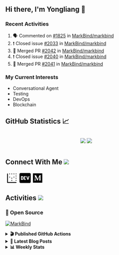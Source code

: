 ## Hi there, I'm Yongliang 👋

### Recent Activities

<!--START_SECTION:activity-->
1. 🗣 Commented on [#1825](https://github.com/MarkBind/markbind/issues/1825) in [MarkBind/markbind](https://github.com/MarkBind/markbind)
2. ❗️ Closed issue [#2033](https://github.com/MarkBind/markbind/issues/2033) in [MarkBind/markbind](https://github.com/MarkBind/markbind)
3. 🎉 Merged PR [#2042](https://github.com/MarkBind/markbind/pull/2042) in [MarkBind/markbind](https://github.com/MarkBind/markbind)
4. ❗️ Closed issue [#2040](https://github.com/MarkBind/markbind/issues/2040) in [MarkBind/markbind](https://github.com/MarkBind/markbind)
5. 🎉 Merged PR [#2041](https://github.com/MarkBind/markbind/pull/2041) in [MarkBind/markbind](https://github.com/MarkBind/markbind)
<!--END_SECTION:activity-->

### My Current Interests

- Conversational Agent
- Testing
- DevOps
- Blockchain

## GitHub Statistics :chart_with_upwards_trend:
<div align="center">
<div style="display: flex; align-items: center; justify-content: center;">

[![](https://github-readme-stats-tlylt.vercel.app/api?username=tlylt&show_icons=true&theme=tokyonight&hide_border=true&locale=en)](https://github.com/tlylt)
[![](https://github-readme-streak-stats.herokuapp.com/?user=tlylt&theme=tokyonight&hide_border=true)](https://github.com/tlylt)
</div>
</div>

## Connect With Me <img src="https://media.giphy.com/media/2wh5K5yE3ulp3xgYcG/giphy-downsized.gif" width="30">

<a href="https://www.yongliangliu.com/" target="_blank"><img align="center" src="static/site-icon.png" alt="yongliangliu.com" height="40" width="40" /></a>
<a href="https://dev.to/tlylt" target="_blank"><img align="center" src="static/dev-badge.svg" alt="dev.to/tlylt" height="35" width="35" /></a>
<a href="https://tlylt.medium.com" target="_blank"><img align="center" src="static/medium.png" alt="tlylt.medium.com" height="35" width="35" /></a>

## Activities <img src="https://media.giphy.com/media/WUlplcMpOCEmTGBtBW/giphy.gif" width="30">

### 🔭 Open Source

[![MarkBind](https://github-readme-stats-tlylt.vercel.app/api/pin/?username=markbind&repo=markbind)](https://github.com/MarkBind/markbind)

<details>
<summary> <b>🎬 Published GitHub Actions </b> </summary>

[![install-graphviz](https://github-readme-stats-tlylt.vercel.app/api/pin/?username=tlylt&repo=install-graphviz)](https://github.com/tlylt/install-graphviz)

[![reposense-action](https://github-readme-stats-tlylt.vercel.app/api/pin/?username=tlylt&repo=reposense-action)](https://github.com/tlylt/reposense-action)

[![markbin-action](https://github-readme-stats-tlylt.vercel.app/api/pin/?username=markbind&repo=markbind-action)](https://github.com/MarkBind/markbind-action)

</details>

<details>
<summary> <b>📕 Latest Blog Posts</b> </summary>

<!-- BLOG-POST-LIST:START -->
- [Repository Pattern, Revisited](https://www.yongliangliu.com/blog/repository-pattern-revisited/)
- [Open Source Software &lpar;OSS&rpar; Developer Journey](https://www.yongliangliu.com/blog/oss-dev-logs/)
- [Crossing abstraction barrier between parent and child class](https://www.yongliangliu.com/blog/cross-abstraction-barrier-between-parent-child/)
- [Intermediate GitHub CI Workflow Walk Through](https://www.yongliangliu.com/blog/intermediate-github-ci-workflow-walk-through/)
- [RooFind](https://www.yongliangliu.com/blog/roofind/)
<!-- BLOG-POST-LIST:END -->

</details>

<details>
<summary> <b>📊 Weekly Stats</b> </summary>

<!--START_SECTION:waka-->
![Code Time](http://img.shields.io/badge/Code%20Time-608%20hrs%2038%20mins-blue)

**🐱 My GitHub Data** 

> 🏆 4,424 Contributions in the Year 2022
 > 
> 📦 322.1 kB Used in GitHub's Storage 
 > 
> 🚫 Not Opted to Hire
 > 
> 📜 136 Public Repositories 
 > 
> 🔑 24 Private Repositories  
 > 
**I'm an Early 🐤** 

```text
🌞 Morning    384 commits    ███████░░░░░░░░░░░░░░░░░░   29.95% 
🌆 Daytime    310 commits    ██████░░░░░░░░░░░░░░░░░░░   24.18% 
🌃 Evening    487 commits    █████████░░░░░░░░░░░░░░░░   37.99% 
🌙 Night      101 commits    ██░░░░░░░░░░░░░░░░░░░░░░░   7.88%

```
📅 **I'm Most Productive on Friday** 

```text
Monday       162 commits    ███░░░░░░░░░░░░░░░░░░░░░░   12.64% 
Tuesday      115 commits    ██░░░░░░░░░░░░░░░░░░░░░░░   8.97% 
Wednesday    193 commits    ███░░░░░░░░░░░░░░░░░░░░░░   15.05% 
Thursday     198 commits    ███░░░░░░░░░░░░░░░░░░░░░░   15.44% 
Friday       270 commits    █████░░░░░░░░░░░░░░░░░░░░   21.06% 
Saturday     186 commits    ███░░░░░░░░░░░░░░░░░░░░░░   14.51% 
Sunday       158 commits    ███░░░░░░░░░░░░░░░░░░░░░░   12.32%

```


📊 **This Week I Spent My Time On** 

```text
⌚︎ Time Zone: Asia/Singapore

💬 Programming Languages: 
JavaScript               10 hrs 5 mins       ██████████████░░░░░░░░░░░   59.05% 
Markdown                 4 hrs 3 mins        ██████░░░░░░░░░░░░░░░░░░░   23.72% 
JSON                     1 hr 1 min          █░░░░░░░░░░░░░░░░░░░░░░░░   6.01% 
YAML                     42 mins             █░░░░░░░░░░░░░░░░░░░░░░░░   4.13% 
Text                     15 mins             ░░░░░░░░░░░░░░░░░░░░░░░░░   1.53%

```


 Last Updated on 07/12/2022 00:37:40 UTC
<!--END_SECTION:waka-->

</details>
